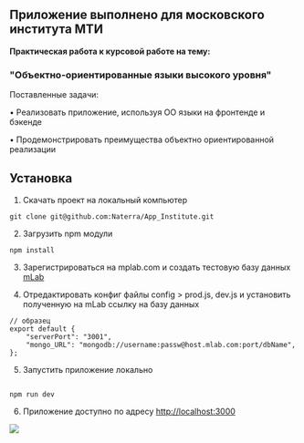 ## Приложение выполнено для московского института МТИ

<b> Практическая работа к курсовой работе на тему:</b>

### "Объектно-ориентированные языки высокого уровня"

Поставленные задачи:

• Реализовать приложение, используя ОО языки на фронтенде и бэкенде

• Продемонстрировать преимущества объектно ориентированной реализации


## Установка

1. Скачать проект на локальный компьютер
<pre><code>git clone git@github.com:Naterra/App_Institute.git</code></pre>

2. Загрузить npm модули
<pre><code>npm install</code></pre>

3. Зарегистрироваться на mplab.com и создать тестовую базу данных <a href="https://mlab.com/signup/">mLab</a>

4. Отредактировать конфиг файлы config > prod.js, dev.js и установить полученную на mLab ссылку на базу данных
<pre><code>// образец
export default {
    "serverPort": "3001",
    "mongo_URL": "mongodb://username:passw@host.mlab.com:port/dbName",
};
</code></pre>

5. Запустить приложение локально
<pre><code>
npm run dev
</code></pre>

6.  Приложение доступно по адресу <a href="http://localhost:3000/list">http://localhost:3000</a>

<img src="https://user-images.githubusercontent.com/8204364/42196948-84ffa466-7e4e-11e8-9556-66cc77dc17ef.png"/>